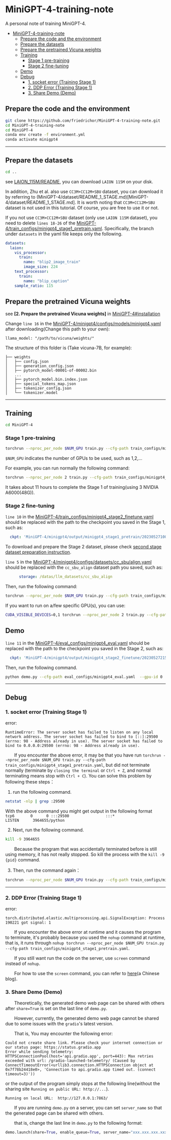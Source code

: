 # MiniGPT-4-training-note

A personal note of training MiniGPT-4.

- [MiniGPT-4-training-note](#minigpt-4-training-note)
  - [Prepare the code and the environment](#prepare-the-code-and-the-environment)
  - [Prepare the datasets](#prepare-the-datasets)
  - [Prepare the pretrained Vicuna weights](#prepare-the-pretrained-vicuna-weights)
  - [Training](#training)
    - [Stage 1 pre-training](#stage-1-pre-training)
    - [Stage 2 fine-tuning](#stage-2-fine-tuning)
  - [Demo](#demo)
  - [Debug](#debug)
    - [1. socket error (Training Stage 1)](#1-socket-error-training-stage-1)
    - [2. DDP Error (Training Stage 1)](#2-ddp-error-training-stage-1)
    - [3. Share Demo (Demo)](#3-share-demo-demo)

## Prepare the code and the environment

```bash
git clone https://github.com/friedrichor/MiniGPT-4-training-note.git
cd MiniGPT-4-training-note
cd MiniGPT-4
conda env create -f environment.yml
conda activate minigpt4
```

<hr>

## Prepare the datasets

```bash
cd ..
```

see [LAION_115M/README](LAION_115M), you can download `LAION 115M` on your disk.

In addition, Zhu et al. also use `CC3M+CC12M+SBU` dataset, you can download it by referring to (MiniGPT-4/dataset/README_1_STAGE.md)[MiniGPT-4/dataset/README_1_STAGE.md]. It is worth noting that `CC3M+CC12M+SBU` dataset is not used in this tutorial. Of course, you are free to use it or not.

If you not use `CC3M+CC12M+SBU` dataset (only use `LAION 115M` dataset), you need to delete `lines 18-26` of the [MiniGPT-4/train_configs/minigpt4_stage1_pretrain.yaml](MiniGPT-4/train_configs/minigpt4_stage1_pretrain.yaml). Specifically, the branch under `datasets` in the yaml file keeps only the following.

```yaml
datasets:
  laion:
    vis_processor:
      train:
        name: "blip2_image_train"
        image_size: 224
    text_processor:
      train:
        name: "blip_caption"
    sample_ratio: 115
```

## Prepare the pretrained Vicuna weights

see **[2. Prepare the pretrained Vicuna weights]** in [MiniGPT-4#installation](MiniGPT-4#installation)  

Change `line 16` in the [MiniGPT-4/minigpt4/configs/models/minigpt4.yaml](MiniGPT-4/minigpt4/configs/models/minigpt4.yaml) after downloading(Change this path to your own):

```
llama_model: "/path/to/vicuna/weights/"
```

The structure of this folder is (Take vicuna-7B, for example):
```
├── weights
│   ├── config.json
│   ├── generation_config.json
│   ├── pytorch_model-00001-of-00002.bin
│   ...  
│   ├── pytorch_model.bin.index.json
│   ├── special_tokens_map.json
│   ├── tokenizer_config.json
│   └── tokenizer.model
```

<hr>

## Training

```bash
cd MiniGPT-4
```

### Stage 1 pre-training

```bash
torchrun --nproc_per_node $NUM_GPU train.py --cfg-path train_configs/minigpt4_stage1_pretrain.yaml
```

`$NUM_GPU` indicates the number of GPUs to be used, such as 1,2,...  

For example, you can run normally the following command:
```bash
torchrun --nproc_per_node 2 train.py --cfg-path train_configs/minigpt4_stage1_pretrain.yaml
```

It takes about 11 hours to complete the Stage 1 of training(using 3 NVIDIA A6000(48G)).

### Stage 2 fine-tuning

`line 10` in the [MiniGPT-4/train_configs/minigpt4_stage2_finetune.yaml](MiniGPT-4/train_configs/minigpt4_stage2_finetune.yaml) should be replaced with the path to the checkpoint you saved in the Stage 1, such as:

```yaml
  ckpt: 'MiniGPT-4/minigpt4/output/minigpt4_stage1_pretrain/20230527100/checkpoint_3.pth'
```

To download and prepare the Stage 2 dataset, please check [second stage dataset preparation instruction](MiniGPT-4/minigpt4/dataset/README_2_STAGE.md).

`line 5` in the [MiniGPT-4/minigpt4/configs/datasets/cc_sbu/align.yaml](MiniGPT-4/minigpt4/configs/datasets/cc_sbu/align.yaml) should be replaced with the `cc_sbu_align` dataset path you saved, such as:

```yaml
      storage: /datas/llm_datasets/cc_sbu_align
```

Then, run the following command:

```bash
torchrun --nproc_per_node $NUM_GPU train.py --cfg-path train_configs/minigpt4_stage2_finetune.yaml
```

If you want to run on a/few specific GPU(s), you can use:

```bash
CUDA_VISIBLE_DEVICES=0,1 torchrun --nproc_per_node 2 train.py --cfg-path train_configs/minigpt4_stage2_finetune.yaml
```

## Demo

`line 11` in the [MiniGPT-4/eval_configs/minigpt4_eval.yaml](MiniGPT-4/eval_configs/minigpt4_eval.yaml) should be replaced with the path to the checkpoint you saved in the Stage 2, such as:

```yaml
  ckpt: 'MiniGPT-4/minigpt4/output/minigpt4_stage2_finetune/20230527215/checkpoint_4.pth'
```

Then, run the following command.

```bash
python demo.py --cfg-path eval_configs/minigpt4_eval.yaml  --gpu-id 0
```


<hr>

## Debug

### 1. socket error (Training Stage 1)

error:  
```
RuntimeError: The server socket has failed to listen on any local network address. The server socket has failed to bind to [::]:29500 (errno: 98 - Address already in use). The server socket has failed to bind to 0.0.0.0:29500 (errno: 98 - Address already in use).
```

&emsp;&emsp;If you encounter the above error, it may be that you have run `torchrun --nproc_per_node $NUM_GPU train.py --cfg-path train_configs/minigpt4_stage1_pretrain.yaml`, but did not terminate normally (terminate by `closing the terminal` or `Ctrl + Z`, and normal terminating means stop with `Ctrl + C`). You can solve this problem by following these steps：

1. run the following command.

```bash
netstat -nlp | grep :29500
```

With the above command you might get output in the following format  
`tcp6       0      0 :::29500                :::*                    LISTEN      3964655/python`

2. Next, run the following command.

```bash
kill -9 3964655
```

&emsp;&emsp;Because the program that was accidentally terminated before is still using memory, it has not really stopped. So kill the process with the `kill -9 {pid}` command.  

3. Then, run the command again：

```bash
torchrun --nproc_per_node $NUM_GPU train.py --cfg-path train_configs/minigpt4_stage1_pretrain.yaml
```

<hr>

### 2. DDP Error (Training Stage 1)

error: 

```
torch.distributed.elastic.multiprocessing.api.SignalException: Process 190221 got signal: 1
```

&emsp;&emsp;If you encounter the above error at runtime and it causes the program to terminate, it's probably because you used the `nohup` command at runtime, that is, it runs through `nohup torchrun --nproc_per_node $NUM_GPU train.py --cfg-path train_configs/minigpt4_stage1_pretrain.yaml`.  

&emsp;&emsp;If you still want run the code on the server, use `screen` command instead of `nohup`.

&emsp;&emsp;For how to use the `screen` command, you can refer to [here](https://blog.csdn.net/qq_38101208/article/details/107840725)(a Chinese blog).

### 3. Share Demo (Demo)

&emsp;&emsp;Theoretically, the generated demo web page can be shared with others after `share=True` is set on the last line of `demo.py`.  

&emsp;&emsp;However, currently, the generated demo web page cannot be shared due to some issues with the `gradio`'s latest version.  

&emsp;&emsp;That is, You may encounter the following error:

```
Could not create share link. Please check your internet connection or our status page: https://status.gradio.app
Error while sending telemetry: HTTPSConnectionPool(host='api.gradio.app', port=443): Max retries exceeded with url: /gradio-launched-telemetry/ (Caused by  ConnectTimeoutError(<urllib3.connection.HTTPSConnection object at 0x7f78b24418e0>, 'Connection to api.gradio.app timed out. (connect timeout=3)'))
```

or the output of the program simply stops at the following line(without the sharing site `Running on public URL: http://...`).

```
Running on local URL:  http://127.0.0.1:7863/
```

&emsp;&emsp;If you are running `demo.py` on a server, you can set `server_name` so that the generated page can be shared with others.  

&emsp;&emsp;that is, change the last line in `demo.py` to the following format:

```python
demo.launch(share=True, enable_queue=True, server_name="xxx.xxx.xxx.xxx")
```


 
